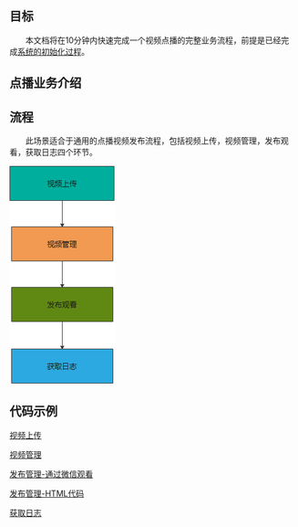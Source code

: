 ## 目标

&emsp;&emsp;本文档将在10分钟内快速完成一个视频点播的完整业务流程，前提是已经完成[系统的初始化过程](/quick_start?id=_2初始化系统)。



 



## 点播业务介绍


<div id="player"></div>

<script>
  new Vue({
    el: '#player',
    data() {
    return {
      vodPlayerJs: 'https://player.polyv.net/script/player.js',
      vid:'88083abbf5d3d0d1bb3d7f04e231b8d8_8',
    };
  },
  mounted(){
      this.loadPlayerScript(this.loadPlayer);
  },
  methods: {
    loadPlayerScript(callback) {
      if (!window.polyvPlayer) {
        const myScript = document.createElement('script');
        myScript.setAttribute('src', this.vodPlayerJs);
        myScript.onload = callback;
        document.body.appendChild(myScript);
      } else {
        callback();
      }
    },
    loadPlayer() {
      const polyvPlayer = window.polyvPlayer;
      this.player = polyvPlayer({
        wrap: '#player',
        vid: this.vid ,
        autoplay:false
      });
    }
  },
  destroyed() {
    if (this.player) {
        this.player.destroy();
    }
  }
  })
</script>
  

## 流程

  此场景适合于通用的点播视频发布流程，包括视频上传，视频管理，发布观看，获取日志四个环节。 

![image-20210414110739168](../img/image-20210414110739168.png)



##  代码示例

[视频上传]()

[视频管理]()

[发布管理-通过微信观看]()

[发布管理-HTML代码]()

[获取日志]() 